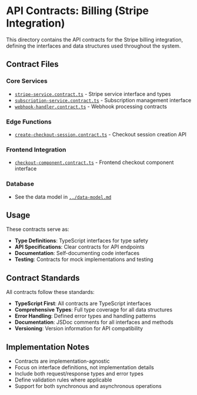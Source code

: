 # API Contracts: Billing (Stripe Integration)

This directory contains the API contracts for the Stripe billing integration, defining the interfaces and data structures used throughout the system.

## Contract Files

### Core Services

- [`stripe-service.contract.ts`](./stripe-service.contract.ts) - Stripe service interface and types
- [`subscription-service.contract.ts`](./subscription-service.contract.ts) - Subscription management interface
- [`webhook-handler.contract.ts`](./webhook-handler.contract.ts) - Webhook processing contracts

### Edge Functions

- [`create-checkout-session.contract.ts`](./create-checkout-session.contract.ts) - Checkout session creation API

### Frontend Integration

- [`checkout-component.contract.ts`](./checkout-component.contract.ts) - Frontend checkout component interface

### Database

- See the data model in [`../data-model.md`](../data-model.md)

## Usage

These contracts serve as:

- **Type Definitions**: TypeScript interfaces for type safety
- **API Specifications**: Clear contracts for API endpoints
- **Documentation**: Self-documenting code interfaces
- **Testing**: Contracts for mock implementations and testing

## Contract Standards

All contracts follow these standards:

- **TypeScript First**: All contracts are TypeScript interfaces
- **Comprehensive Types**: Full type coverage for all data structures
- **Error Handling**: Defined error types and handling patterns
- **Documentation**: JSDoc comments for all interfaces and methods
- **Versioning**: Version information for API compatibility

## Implementation Notes

- Contracts are implementation-agnostic
- Focus on interface definitions, not implementation details
- Include both request/response types and error types
- Define validation rules where applicable
- Support for both synchronous and asynchronous operations
